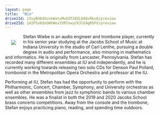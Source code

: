 ```yaml
---
layout: page
title:  "Bio"
drive1Id: 13syBX6dVuskWatuMuEOT28ZLb8QsRbs8/preview
drive2Id: 1HIP5o0dnGWVWexZVRTnwyCK3lE4gR5FX/preview
---
```


<img src="{{ my_page.url }}/assets/headshot3.jpg" style="padding:20px;" align="left" />

Stefan Wiebe is an audio engineer and trombone player, currently in his senior year studying at
the Jacobs School of Music at Indiana University in the studio of Carl Lenthe, pursuing a double
degree in audio and performance, also minoring in mathematics and informatics. He is
originally from Lancaster, Pennsylvania. Stefan has recorded many different ensembles at IU
and independently, and he is currently working towards releasing two solo CDs for Denson Paul
Pollard, trombonist in the Metropolitan Opera Orchestra and professor at the IU.


Performing at IU, Stefan has had the opportunity to perform with the Philharmonic, Concert,
Chamber, Symphony, and University orchestras as well as other ensembles from jazz to
symphonic bands to various chamber ensembles. He was a finalist in both the 2019 and 2020
Jacobs School brass concerto competitions. Away from the console and the trombone, Stefan
enjoys practicing piano, reading, and spending time outdoors.